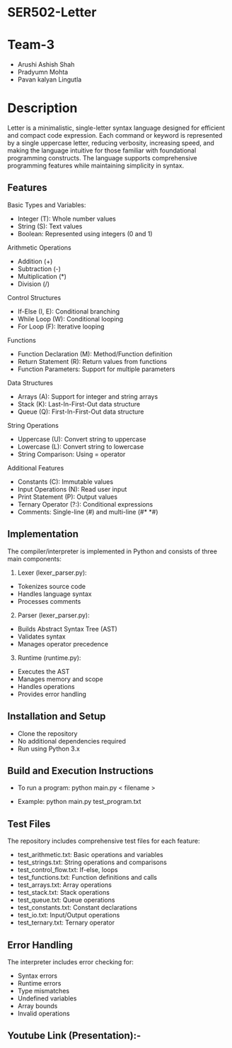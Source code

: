 # SER502-Letter

# Team-3
- Arushi Ashish Shah
- Pradyumn Mohta
- Pavan kalyan Lingutla


# Description
 Letter is a minimalistic, single-letter syntax language designed for efficient and compact code expression. Each command or keyword is represented by a single uppercase letter, reducing verbosity, increasing speed, and making the language intuitive for those familiar with foundational programming constructs. The language supports comprehensive programming features while maintaining simplicity in syntax.

## Features

Basic Types and Variables:

- Integer (T): Whole number values
- String (S): Text values
- Boolean: Represented using integers (0 and 1)

Arithmetic Operations

- Addition (+)
- Subtraction (-)
- Multiplication (*)
- Division (/)

Control Structures

- If-Else (I, E): Conditional branching
- While Loop (W): Conditional looping
- For Loop (F): Iterative looping

Functions

- Function Declaration (M): Method/Function definition
- Return Statement (R): Return values from functions
- Function Parameters: Support for multiple parameters

Data Structures

- Arrays (A): Support for integer and string arrays
- Stack (K): Last-In-First-Out data structure
- Queue (Q): First-In-First-Out data structure

String Operations

- Uppercase (U): Convert string to uppercase
- Lowercase (L): Convert string to lowercase
- String Comparison: Using = operator

Additional Features

- Constants (C): Immutable values
- Input Operations (N): Read user input
- Print Statement (P): Output values
- Ternary Operator (?:): Conditional expressions
- Comments: Single-line (#) and multi-line (#* *#)

## Implementation
The compiler/interpreter is implemented in Python and consists of three main components:

1. Lexer (lexer_parser.py):

- Tokenizes source code
- Handles language syntax
- Processes comments


2. Parser (lexer_parser.py):

- Builds Abstract Syntax Tree (AST)
- Validates syntax
- Manages operator precedence


3. Runtime (runtime.py):

- Executes the AST
- Manages memory and scope
- Handles operations
- Provides error handling

## Installation and Setup

- Clone the repository
- No additional dependencies required
- Run using Python 3.x

## Build and Execution Instructions
- To run a program:
python main.py < filename >

- Example:
python main.py test_program.txt

## Test Files
The repository includes comprehensive test files for each feature:

- test_arithmetic.txt: Basic operations and variables
- test_strings.txt: String operations and comparisons
- test_control_flow.txt: If-else, loops
- test_functions.txt: Function definitions and calls
- test_arrays.txt: Array operations
- test_stack.txt: Stack operations
- test_queue.txt: Queue operations
- test_constants.txt: Constant declarations
- test_io.txt: Input/Output operations
- test_ternary.txt: Ternary operator
  
## Error Handling
The interpreter includes error checking for:

- Syntax errors
- Runtime errors
- Type mismatches
- Undefined variables
- Array bounds
- Invalid operations


## Youtube Link (Presentation):- 

